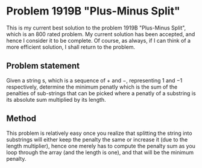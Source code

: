 # Problem 1919B "Plus-Minus Split"
This is my current best solution to the problem 1919B "Plus-Minus Split", which is an 800 rated problem. My current solution has been accepted, and hence I consider it to be complete. Of course, as always, if I can think of a more efficient solution, I shall return to the problem. 

## Problem statement
Given a string s, which is a sequence of $+$ and $-$, representing $1$ and $-1$ respectively, determine the minimum penatly which is the sum of the penalties of sub-strings that can be picked where a penatly of a substring is its absolute sum multiplied by its length.

## Method
This problem is relatively easy once you realize that splitting the string into substrings will either keep the penalty the same or increase it (due to the length multiplier), hence one merely has to compute the penalty sum as you loop through the array (and the length is one), and that will be the minimum penalty. 